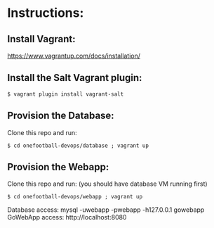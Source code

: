 # Instructions:

## Install Vagrant: 
https://www.vagrantup.com/docs/installation/


## Install the Salt Vagrant plugin:  
~~~
$ vagrant plugin install vagrant-salt
~~~


## Provision the Database: 
Clone this repo and run: 
~~~
$ cd onefootball-devops/database ; vagrant up
~~~


## Provision the Webapp:
Clone this repo and run: (you should have database VM running first)
~~~
$ cd onefootball-devops/webapp ; vagrant up 
~~~



Database access: mysql -uwebapp -pwebapp -h127.0.0.1 gowebapp
GoWebApp access: http://localhost:8080
